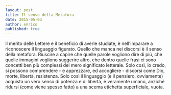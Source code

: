 ```yaml
---
layout: post
title: Il senso della Metafora
date: 2015-05-03
author: enrico
published: true
---
```


Il merito delle Lettere e il beneficio di averle studiate, è nell'imparare a riconoscere il linguaggio figurato. Quello che manca nei discorsi è il senso della metafora. Riuscire a capire che quelle parole vogliono dire di più, che quelle immagini vogliono suggerire altro, che dentro quelle frasi ci sono concetti ben più complessi del mero significato letterale. Solo così, io credo, si possono comprendere - e apprezzare, ed accogliere - discorsi come Dio, morte, libertà, resistenza. Solo così il linguaggio (e il pensiero, ovviamente) acquista un vero senso di potenza e di libertà, è veramente umano, anziché ridursi (come viene spesso fatto) a una scema etichetta superficiale, vuota.
